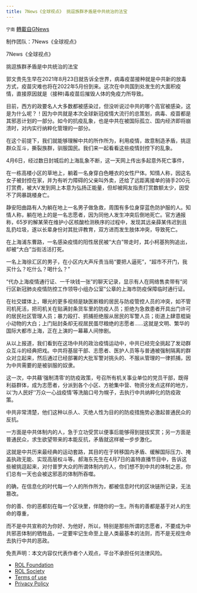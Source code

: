 ```yaml
---
title: 7News《全球视点》 挑逗族群矛盾是中共统治的法宝
---
```

`宁南` [轉載自GNews](https://gnews.org/zh-hans/2313013/)

制作团队：7News《全球视点》

7News《全球视点》

挑逗族群矛盾是中共统治的法宝

郭文贵先生早在2021年8月23日就告诉全世界，病毒疫苗接种就是中共新的放毒方式，疫苗灾难也将在2022年5月份到来。这次在中共国到处发生的大面积疫情，直接原因就是（接种)毒疫苗后摧毁人体的免疫力所导致。

目前，西方的政要名人大多数都被感染过，但没听说过中共的哪个高官被感染，这是为什么呢？！因为中共就是本次全球新冠疫情大流行的总策划，病毒、疫苗都是其邪恶计划的一部分。如今的抗疫乱象，也是中共在被国际孤立、国内经济即将崩溃时，对内实行纳粹化管理的一部分。

在这个前提下，我们就能够理解中共的所作所为，利用疫情，故意制造矛盾，挑逗群众互斗，撕裂族群，驯服国民。我们来一起看看这些疫情封控下的乱象。

4月6日，经过数日封城后的上海乱象不断，这一天网上传出多起意外死亡事件，

在一栋高楼小区的草地上，躺着一名身穿白色睡衣的女性尸体。知情人称，因这名女子被封控在家，并为有听力障碍的父亲叫外卖，还给了远距离接单的骑手200元打赏费，被大V发到网上本意为弘扬正能量，但却被网友指责打赏数额太少，因受不了网暴跳楼身亡。

静安阳曲路有人为躺在地上一名男子做急救，周围有多位身穿蓝色防护服的人。知情人称，躺在地上的是一名志愿者，因为同他人发生冲突后倒地死亡。官方通报称，65岁的解某荣在维护小区核酸检测秩序的过程中，发现其远亲薛某伟迟到且乱扔垃圾，遂以长辈身份对其批评教育，双方进而发生肢体冲突，导致死亡。

在上海浦东曹路，一名感染疫情的阳性居民被“大白”带走时，其小柯基狗狗追出，却被“大白”当街活活打死。

一名上海徐汇区的男子，在小区内大声斥责当局“要把人逼死”，“超市不开门，我买什么？吃什么？喝什么？”

“代办上海疫情通行证、一千块钱一张”的聊天记录，显示有人在网络售卖带有“闵行区新冠肺炎疫情防控工作领导小组办公室”公章的上海市防疫保障临时通行证。

在社交媒体上，曝光的更多视频是缺医断粮的居民与防疫管控人员的冲突，如不管司机死活，把司机关在贴满封条货车里的防疫人员；拒绝为急救患者开具出门许可的居民社区管理人员；暴力殴打、抓捕拒绝服从居民的军警人员；街道上肆意棍毙小动物的大白；上门贴封条却无视居民蛋尽粮绝的志愿者……这就是文明、繁华的国际大都市上海，正在上演的一幕幕人间惨剧。

从以上报道，我们看到在这场中共的政治疫情运动中，中共已经完全挑起了发动群众互斗的经典把戏。中共将基层干部、志愿者、医护人员等与普通被强制隔离的群众对立起来，然后通过已经部署的大批军警对挑头的、不服从管理的一律抓捕，因为中共需要的是被驯服的奴隶。

这一次，中共藉‘强制清零’的防疫政策，号召所有机关事业单位的党员干部，既得利益群体，成为志愿者，分派到各个小区、方舱集中营、物资分发点这样的地方，以‘为人民好’‘万众一心战疫情’等洗脑口号为幌子，去执行中共纳粹化的防疫政策。

中共非常清楚，他们这种以杀人、灭绝人性为目的的防疫措施势必激起普通民众的反抗。

一方面是中共体制内的人，急于立功受赏以便事后能够得到提拔奖赏；另一方面是普通民众，求生欲望带来的本能反抗，矛盾就这样被一步步激化。

这就是中共历来最经典的运动套路，其目的在于转移国内矛盾、缓解国际压力、掩盖执政无能、实现高层权斗等。郝海东先生在4月7日的盖特直播节目中，告诉这些被挑逗起来，对付普罗大众的所谓体制内的人，你们想不到中共的体制之恶，你们总有一天也会被这邪恶的体制所吞噬。

的确，在信息化的时代每一个人的所作所为，都被信息时代的区块链所记录，无法篡改。

你的善、你的恶都刻在每一个区块里，伴随你的一生。所有的善都是基于对人的生命的尊重，

而不是中共宣称的为你好、为他好，所以，特别是那些所谓的志愿者，不要成为中共邪恶体制的牺牲品，一定要牢记生命至上是人类最基本的法则，而不是无视生命去执行中共的恶政。

 

免责声明：本文内容仅代表作者个人观点，平台不承担任何法律风险。

- [ROL Foundation](https://rolfoundation.org/)
- [ROL Society](https://rolsociety.org/)
- [Terms of use](https://gnews.org/terms-of-use-3/)
- [Privacy Policy](https://gnews.org/privacy-policy/)

